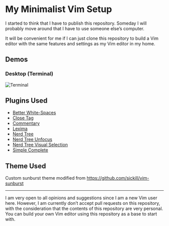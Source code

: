 My Minimalist Vim Setup
=======================

I started to think that I have to publish this repository. Someday I will probably move around that I have to use someone else&rsquo;s computer.

It will be convenient for me if I can just clone this repository to build a Vim editor with the same features and settings as my Vim editor in my home.

Demos
-----

### Desktop (Terminal)

![Terminal](https://user-images.githubusercontent.com/1669261/98897862-eba91b00-24de-11eb-86af-cd0e108d8c2e.png)

Plugins Used
------------

 - [Better White-Spaces](https://github.com/ntpeters/vim-better-whitespace)
 - [Close Tag](https://github.com/alvan/vim-closetag)
 - [Commentary](https://github.com/tpope/vim-commentary)
 - [Lexima](https://github.com/cohama/lexima.vim)
 - [Nerd Tree](https://github.com/preservim/nerdtree)
 - [Nerd Tree Unfocus](https://github.com/baopham/vim-nerdtree-unfocus)
 - [Nerd Tree Visual Selection](https://github.com/PhilRunninger/nerdtree-visual-selection)
 - [Simple Complete](https://github.com/maxboisvert/vim-simple-complete)

Theme Used
----------

Custom sunburst theme modified from <https://github.com/sickill/vim-sunburst>

---

I am very open to all opinions and suggestions since I am a new Vim user here. However, I am currently don&rsquo;t accept pull requests on this repository, with the consideration that the contents of this repository are very personal. You can build your own Vim editor using this repository as a base to start with.
